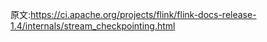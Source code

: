 




原文:https://ci.apache.org/projects/flink/flink-docs-release-1.4/internals/stream_checkpointing.html
